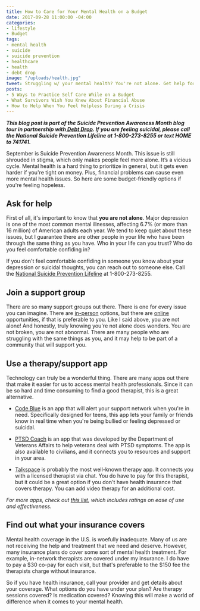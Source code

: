 ```yaml
---
title: How to Care for Your Mental Health on a Budget
date: 2017-09-28 11:00:00 -04:00
categories:
- lifestyle
- Budget
tags:
- mental health
- suicide
- suicide prevention
- healthcare
- health
- debt drop
image: "/uploads/health.jpg"
tweet: Struggling w/ your mental health? You're not alone. Get help for less $.
posts:
- 5 Ways to Practice Self Care While on a Budget
- What Survivors Wish You Knew About Financial Abuse
- How to Help When You Feel Helpless During a Crisis
---
```


***This blog post is part of the Suicide Prevention Awareness Month blog tour in partnership with[ Debt Drop](http://giving.rockstarfinance.com/debt-drop/). If you are feeling suicidal, please call the National Suicide Prevention Lifeline at 1-800-273-8255 or text HOME to 741741.***

September is Suicide Prevention Awareness Month. This issue is still shrouded in stigma, which only makes people feel more alone. It’s a vicious cycle. Mental health is a hard thing to prioritize in general, but it gets even harder if you're tight on money. Plus, financial problems can cause even more mental health issues. So here are some budget-friendly options if you're feeling hopeless.

## Ask for help

First of all, it's important to know that **you are not alone**. Major depression is one of the most common mental illnesses, affecting 6.7% (or more than 16 million) of American adults each year. We tend to keep quiet about these issues, but I guarantee there are other people in your life who have been through the same thing as you have. Who in your life can you trust? Who do you feel comfortable confiding in? 

If you don't feel comfortable confiding in someone you know about your depression or suicidal thoughts, you can reach out to someone else. Call the [National Suicide Prevention Lifeline](https://suicidepreventionlifeline.org/) at 1-800-273-8255. 

## Join a support group

There are so many support groups out there. There is one for every issue you can imagine. There are [in-person](https://adaa.org/supportgroups) options, but there are [online](https://www.inspire.com/groups/mental-health-america/) opportunities, if that is preferable to you. Like I said above, you are not alone! And honestly, truly knowing you're not alone does wonders. You are not broken, you are not abnormal. There are many people who are struggling with the same things as you, and it may help to be part of a community that will support you.

## Use a therapy/support app

Technology can truly be a wonderful thing. There are many apps out there that make it easier for us to access mental health professionals. Since it can be so hard and time consuming to find a good therapist, this is a great alternative. 

* [Code Blue](http://codeblue.io/) is an app that will alert your support network when you're in need. Specifically designed for teens, this app lets your family or friends know in real time when you're being bullied or feeling depressed or suicidal.


* [PTSD Coach](https://www.ptsd.va.gov/public/materials/apps/ptsdcoach.asp) is an app that was developed by the Department of Veterans Affairs to help veterans deal with PTSD symptoms. The app is also available to civilians, and it connects you to resources and support in your area.


* [Talkspace](https://itunes.apple.com/us/app/talkspace-therapy/id661829386?mt=8) is probably the most well-known therapy app. It connects you with a licensed therapist via chat. You do have to pay for this therapist, but it could be a great option if you don't have health insurance that covers therapy. You can add video therapy for an additional cost.

*For more apps, check out [this list](https://adaa.org/finding-help/mobile-apps), which includes ratings on ease of use and effectiveness.*

## Find out what your insurance covers

Mental health coverage in the U.S. is woefully inadequate. Many of us are not receiving the help and treatment that we need and deserve. However, many insurance plans do cover some sort of mental health treatment. For example, in-network therapists are covered under my insurance. I do have to pay a $30 co-pay for each visit, but that's preferable to the $150 fee the therapists charge without insurance.

So if you have health insurance, call your provider and get details about your coverage. What options do you have under your plan? Are therapy sessions covered? Is medication covered? Knowing this will make a world of difference when it comes to your mental health.